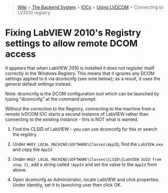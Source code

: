 > [Wiki](Home) > [The Backend System](The-Backend-System) > [IOCs](IOCs) > [Using LVDCOM](Using-LVDCOM) > Connecting to LV2010 registry

# Fixing LabVIEW 2010's Registry settings to allow remote DCOM access

It appears that when LabVIEW 2010 is installed it does not regisiter itself correctly in the Windows Registry. This means that it ignores any DCOM settings applied to it via dcomcnfg (see note below); as a result, it uses the general default settings instead.

Note: dcomcnfg is the DCOM configuration tool which can be launched by typing "dcomcnfg" at the command prompt.

Without the correction to the Registry, connecting to the machine from a remote lvDCOM IOC starts a second instance of LabVIEW rather than connecting to the existing instance - this is NOT what is wanted.

1. Find the CLSID of LabVIEW - you can use dcomcnfg for this or search the registry.

1. Under `HKEY_LOCAL_MACHINE\SOFTWARE\Classes\AppID`, find the `LabVIEW.exe` and copy the `AppId`

1. Under `HKEY_LOCAL_MACHINE\SOFTWARE\Classes\CLSID\{LabVIEW GUID from step 1}`, add a string called `!AppId` and set the value to the `AppId` from above.

1. Open dcomcnfg as Administrator, locate LabVIEW and click properties. Under Identity, set it to launching user then click OK.
